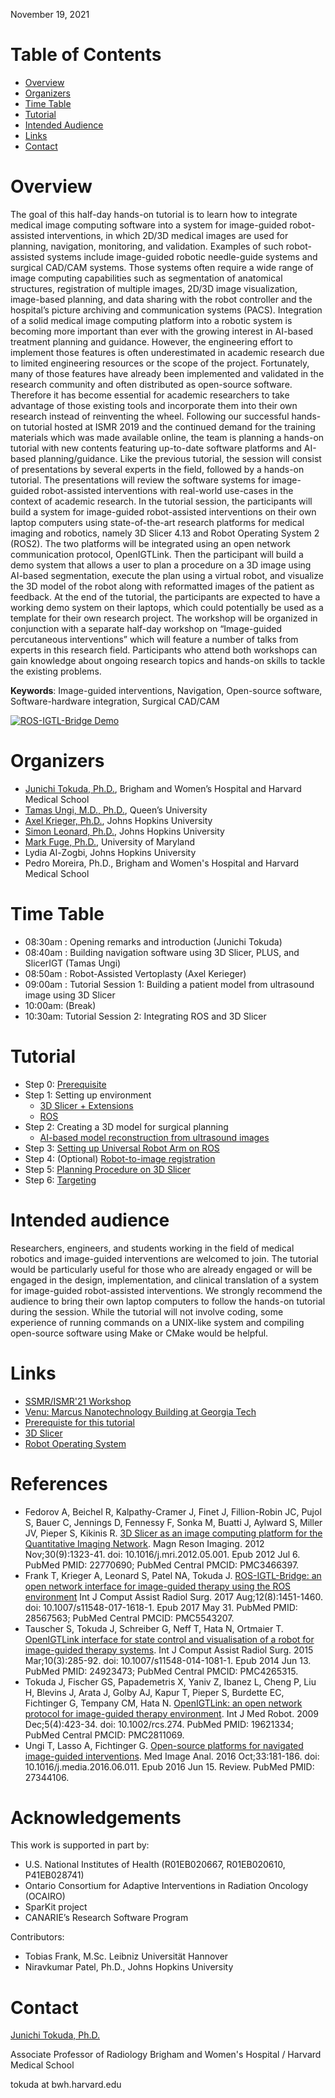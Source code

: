 November 19, 2021

<!-- Please see [prerequiste](ismr2019/prerequisite), if you are planning to participate.-->

# Table of Contents
- [Overview](#overview)
- [Organizers](#organizers)
- [Time Table](#time)
- [Tutorial](#tutorial)
- [Intended Audience](#audience)
- [Links](#links)
- [Contact](#contact)

# Overview

The goal of this half-day hands-on tutorial is to learn how to integrate medical image computing software into a system for image-guided robot-assisted interventions, in which 2D/3D medical images are used for planning, navigation, monitoring, and validation. Examples of such robot-assisted systems include image-guided robotic needle-guide systems and surgical CAD/CAM systems. Those systems often require a wide range of image computing capabilities such as segmentation of anatomical structures, registration of multiple images, 2D/3D image visualization, image-based planning, and data sharing with the robot controller and the hospital’s picture archiving and communication systems (PACS). Integration of a solid medical image computing platform into a robotic system is becoming more important than ever with the growing interest in AI-based treatment planning and guidance. 
However, the engineering effort to implement those features is often underestimated in academic research due to limited engineering resources or the scope of the project. Fortunately, many of those features have already been implemented and validated in the research community and often distributed as open-source software. Therefore it has become essential for academic researchers to take advantage of those existing tools and incorporate them into their own research instead of reinventing the wheel. 
Following our successful hands-on tutorial hosted at ISMR 2019 and the continued demand for the training materials which was made available online, the team is planning a hands-on tutorial with new contents featuring up-to-date software platforms and AI-based planning/guidance. Like the previous tutorial, the session will consist of presentations by several experts in the field, followed by a hands-on tutorial. The presentations will review the software systems for image-guided robot-assisted interventions with real-world use-cases in the context of academic research. In the tutorial session, the participants will build a system for image-guided robot-assisted interventions on their own laptop computers using state-of-the-art research platforms for medical imaging and robotics, namely 3D Slicer 4.13 and Robot Operating System 2 (ROS2). The two platforms will be integrated using an open network communication protocol, OpenIGTLink. Then the participant will build a demo system that allows a user to plan a procedure on a 3D image using AI-based segmentation, execute the plan using a virtual robot, and visualize the 3D model of the robot along with reformatted images of the patient as feedback. At the end of the tutorial, the participants are expected to have a working demo system on their laptops, which could potentially be used as a template for their own research project.
The workshop will be organized in conjunction with a separate half-day workshop on “Image-guided percutaneous interventions” which will feature a number of talks from experts in this research field. Participants who attend both workshops can gain knowledge about ongoing research topics and hands-on skills to tackle the existing problems. 

**Keywords**: Image-guided interventions, Navigation, Open-source software, Software-hardware integration, Surgical CAD/CAM


[![ROS-IGTL-Bridge Demo](http://img.youtube.com/vi/CA4x5cZQKpk/0.jpg)](https://www.youtube.com/watch?v=CA4x5cZQKpk "ROS-IGTL-Bridge Demo")

# Organizers

- [Junichi Tokuda, Ph.D.](https://scholar.harvard.edu/tokuda), Brigham and Women’s Hospital and Harvard Medical School
- [Tamas Ungi, M.D., Ph.D.](http://perk.cs.queensu.ca/users/ungi), Queen’s University
- [Axel Krieger, Ph.D.](https://me.jhu.edu/faculty/axel-krieger/), Johns Hopkins University
- [Simon Leonard, Ph.D.](https://www.cs.jhu.edu/faculty/simon-leonard/), Johns Hopkins University
- [Mark Fuge, Ph.D.](http://ideal.umd.edu/team/mark-fuge), University of Maryland
- Lydia Al-Zogbi, Johns Hopkins University
- Pedro Moreira, Ph.D., Brigham and Women's Hospital and Harvard Medical School

# Time Table

- 08:30am : Opening remarks and introduction (Junichi Tokuda)
- 08:40am : Building navigation software using 3D Slicer, PLUS, and SlicerIGT (Tamas Ungi)
- 08:50am : Robot-Assisted Vertoplasty (Axel Kerieger)
- 09:00am : Tutorial Session 1: Building a patient model from ultrasound image using 3D Slicer
- 10:00am: (Break)
- 10:30am: Tutorial Session 2: Integrating ROS and 3D Slicer

# Tutorial
- Step 0: [Prerequisite](ismr2021/prerequisite.md)
- Step 1: Setting up environment
  - [3D Slicer + Extensions](slicer_env.md)
  - [ROS](ismr2021/ros_env.md)
- Step 2: Creating a 3D model for surgical planning
  - [AI-based model reconstruction from ultrasound images](ismr2021/slicer_model.md)
- Step 3: [Setting up Universal Robot Arm on ROS](ismr2021/ros_setup.md)
- Step 4: (Optional) [Robot-to-image registration](ismr2021/registration.md)
- Step 5: [Planning Procedure on 3D Slicer](ismr2021/slicer_planning.md)
- Step 6: [Targeting](ismr2021/targeting.md)

# Intended audience

Researchers, engineers, and students working in the field of medical robotics and image-guided interventions are welcomed to join. The tutorial would be particularly useful for those who are already engaged or will be engaged in the design, implementation, and clinical translation of a system for image-guided robot-assisted interventions. We strongly recommend the audience to bring their own laptop computers to follow the hands-on tutorial during the session. While the tutorial will not involve coding, some experience of running commands on a UNIX-like system and compiling open-source software using Make or CMake would be helpful.


# Links
- [SSMR/ISMR'21 Workshop](http://www.ismr.gatech.edu)
- [Venu: Marcus Nanotechnology Building at Georgia Tech](http://www.ismr.gatech.edu/venue)
- [Prerequiste for this tutorial](prerequisite)
- [3D Slicer](https://www.slicer.org/)
- [Robot Operating System](http://www.ros.org/)

# References

- Fedorov A, Beichel R, Kalpathy-Cramer J, Finet J, Fillion-Robin JC, Pujol S, Bauer C, Jennings D, Fennessy F, Sonka M, Buatti J, Aylward S, Miller JV, Pieper S, Kikinis R. [3D Slicer as an image computing platform for the Quantitative Imaging Network](https://www.ncbi.nlm.nih.gov/pmc/articles/PMC3466397/). Magn Reson Imaging. 2012 Nov;30(9):1323-41. doi: 10.1016/j.mri.2012.05.001. Epub 2012 Jul 6. PubMed PMID: 22770690; PubMed Central PMCID: PMC3466397.
- Frank T, Krieger A, Leonard S, Patel NA, Tokuda J. [ROS-IGTL-Bridge: an open network interface for image-guided therapy using the ROS environment](https://www.ncbi.nlm.nih.gov/pmc/articles/PMC5543207/.) Int J Comput Assist Radiol Surg. 2017 Aug;12(8):1451-1460. doi: 10.1007/s11548-017-1618-1. Epub 2017 May 31. PubMed PMID: 28567563; PubMed Central PMCID: PMC5543207. 
- Tauscher S, Tokuda J, Schreiber G, Neff T, Hata N, Ortmaier T. [OpenIGTLink interface for state control and visualisation of a robot for image-guided therapy systems](https://www.ncbi.nlm.nih.gov/pmc/articles/PMC4265315/). Int J Comput Assist Radiol Surg. 2015 Mar;10(3):285-92. doi: 10.1007/s11548-014-1081-1. Epub 2014 Jun 13. PubMed PMID: 24923473; PubMed Central PMCID: PMC4265315. 
- Tokuda J, Fischer GS, Papademetris X, Yaniv Z, Ibanez L, Cheng P, Liu H, Blevins J, Arata J, Golby AJ, Kapur T, Pieper S, Burdette EC, Fichtinger G, Tempany CM, Hata N. [OpenIGTLink: an open network protocol for image-guided therapy environment](https://www.ncbi.nlm.nih.gov/pmc/articles/PMC2811069/). Int J Med Robot. 2009 Dec;5(4):423-34. doi: 10.1002/rcs.274. PubMed PMID: 19621334; PubMed Central PMCID: PMC2811069. 
- Ungi T, Lasso A, Fichtinger G. [Open-source platforms for navigated image-guided interventions](https://www.ncbi.nlm.nih.gov/pubmed/?term=27344106). Med Image Anal. 2016 Oct;33:181-186. doi: 10.1016/j.media.2016.06.011. Epub 2016 Jun 15. Review. PubMed PMID: 27344106.

# Acknowledgements

This work is supported in part by:
- U.S. National Institutes of Health (R01EB020667, R01EB020610, P41EB028741)
- Ontario Consortium for Adaptive Interventions in Radiation Oncology (OCAIRO)
- SparKit project
- CANARIE’s Research Software Program

Contributors:
- Tobias Frank, M.Sc. Leibniz Universität Hannover
- Niravkumar Patel, Ph.D., Johns Hopkins University

# Contact

[Junichi Tokuda, Ph.D.](https://scholar.harvard.edu/tokuda)

Associate Professor of Radiology
Brigham and Women's Hospital / Harvard Medical School

tokuda at bwh.harvard.edu



